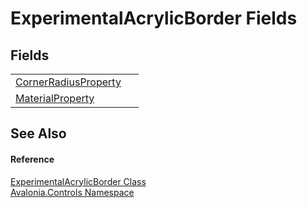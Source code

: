 # ExperimentalAcrylicBorder Fields




## Fields
<table>
<tr>
<td><a href="F_Avalonia_Controls_ExperimentalAcrylicBorder_CornerRadiusProperty">CornerRadiusProperty</a></td>
<td> </td>
</tr>
<tr>
<td><a href="F_Avalonia_Controls_ExperimentalAcrylicBorder_MaterialProperty">MaterialProperty</a></td>
<td> </td>
</tr>
</table>

## See Also


#### Reference
<a href="T_Avalonia_Controls_ExperimentalAcrylicBorder">ExperimentalAcrylicBorder Class</a>  
<a href="N_Avalonia_Controls">Avalonia.Controls Namespace</a>  

